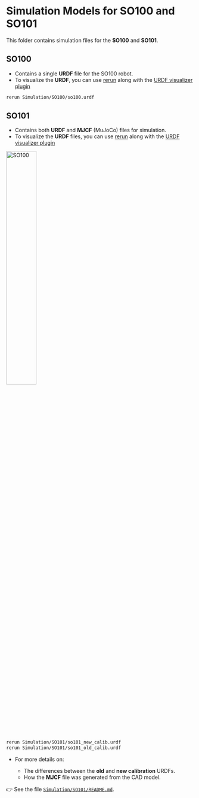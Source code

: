 # Simulation Models for SO100 and SO101

This folder contains simulation files for the **SO100** and **SO101**.

## SO100

- Contains a single **URDF** file for the SO100 robot.
- To visualize the **URDF**, you can use [rerun](https://www.rerun.io/) along with the [URDF visualizer plugin](https://github.com/rerun-io/rerun-loader-python-example-urdf#installing-the-plugin)

```bash
rerun Simulation/SO100/so100.urdf
````

## SO101

- Contains both **URDF** and **MJCF** (MuJoCo) files for simulation.
- To visualize the **URDF** files, you can use [rerun](https://www.rerun.io/) along with the [URDF visualizer plugin](https://github.com/rerun-io/rerun-loader-python-example-urdf#installing-the-plugin)

<a href="https://app.rerun.io/version/0.23.2/?url=https://github.com/rerun-io/">
  <img src="../media/so100_urdf.png" alt="SO100" width="40%">
</a>


```bash
rerun Simulation/SO101/so101_new_calib.urdf
rerun Simulation/SO101/so101_old_calib.urdf
```

* For more details on:

  * The differences between the **old** and **new calibration** URDFs.
  * How the **MJCF** file was generated from the CAD model.

👉 See the file [`Simulation/SO101/README.md`](Simulation/SO101/README.md).
